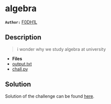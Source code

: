 # algebra

**`Author:`** [F0DH1L](https://github.com/fodhil-ben)

## Description
  > i wonder why we study algebra at university

- **Files** 
- [output.txt](./challenge/output.txt) 
- [chall.py](./challenge/chall.py) 

## Solution

Solution of the challenge can be found [here](solution/).

